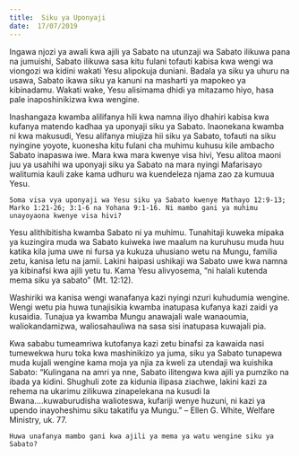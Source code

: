 ```yaml
---
title:  Siku ya Uponyaji
date:  17/07/2019
---
```


Ingawa njozi ya awali kwa ajili ya Sabato na utunzaji wa Sabato ilikuwa pana na jumuishi, Sabato ilikuwa sasa kitu fulani tofauti kabisa kwa wengi wa viongozi wa kidini wakati Yesu alipokuja duniani. Badala ya siku ya uhuru na usawa, Sabato ikawa siku ya kanuni na masharti ya mapokeo ya kibinadamu. Wakati wake, Yesu alisimama dhidi ya mitazamo hiyo, hasa pale inaposhinikizwa kwa wengine.

Inashangaza kwamba alilifanya hili kwa namna iliyo dhahiri kabisa kwa kufanya matendo kadhaa ya uponyaji siku ya Sabato. Inaonekana kwamba ni kwa makusudi, Yesu alifanya miujiza hii siku ya Sabato, tofauti na siku nyingine yoyote, kuonesha kitu fulani cha muhimu kuhusu kile ambacho Sabato inapaswa iwe. Mara kwa mara kwenye visa hivi, Yesu alitoa maoni juu ya usahihi wa uponyaji siku ya Sabato na mara nyingi Mafarisayo walitumia kauli zake kama udhuru wa kuendeleza njama zao za kumuua Yesu.

`Soma visa vya uponyaji wa Yesu siku ya Sabato kwenye Mathayo 12:9-13; Marko 1:21-26; 3:1-6 na Yohana 9:1-16. Ni mambo gani ya muhimu unayoyaona kwenye visa hivi?`

Yesu alithibitisha kwamba Sabato ni ya muhimu. Tunahitaji kuweka mipaka ya kuzingira muda wa Sabato kuiweka iwe maalum na kuruhusu muda huu katika kila juma uwe ni fursa ya kukuza uhusiano wetu na Mungu, familia zetu, kanisa letu na jamii. Lakini haipasi ushikaji wa Sabato uwe kwa namna ya kibinafsi kwa ajili yetu tu. Kama Yesu alivyosema, “ni halali kutenda mema siku ya sabato” (Mt. 12:12).

Washiriki wa kanisa wengi wanafanya kazi nyingi nzuri kuhudumia wengine. Wengi wetu pia huwa tunajisikia kwamba inatupasa kufanya kazi zaidi ya kusaidia. Tunajua ya kwamba Mungu anawajali wale wanaoumia, waliokandamizwa, waliosahauliwa na sasa sisi inatupasa kuwajali pia.

Kwa sababu tumeamriwa kutofanya kazi zetu binafsi za kawaida nasi tumewekwa huru toka kwa mashinikizo ya juma, siku ya Sabato tunapewa muda kujali wengine kama moja ya njia za kweli za utendaji wa kuishika Sabato: “Kulingana na amri ya nne, Sabato ilitengwa kwa ajili ya pumziko na ibada ya kidini. Shughuli zote za kidunia ilipasa ziachwe, lakini kazi za rehema na ukarimu zilikuwa zinapelekana na kusudi la Bwana….kuwaburudisha walioteswa, kufariji wenye huzuni, ni kazi ya upendo inayoheshimu siku takatifu ya Mungu.” – Ellen G. White, Welfare Ministry, uk. 77.

`Huwa unafanya mambo gani kwa ajili ya mema ya watu wengine siku ya Sabato?`